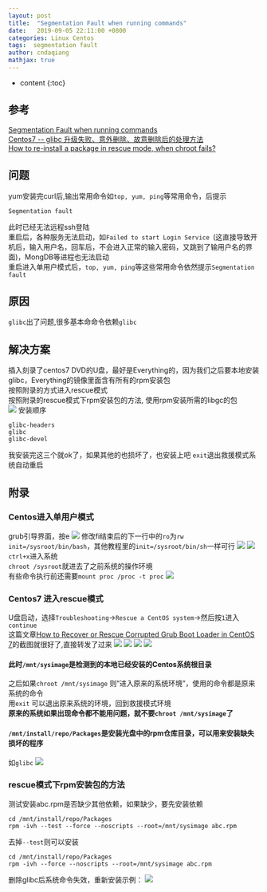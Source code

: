 ```yaml
---
layout: post
title:  "Segmentation Fault when running commands"
date:   2019-09-05 22:11:00 +0800
categories: Linux Centos
tags:  segmentation fault
author: cndaqiang
mathjax: true
---
```

* content
{:toc}









## 参考
[Segmentation Fault when running commands](https://access.redhat.com/solutions/483273)<br>
[Centos7 -- glibc 升级失败、意外删除、故意删除后的处理方法](https://www.cnblogs.com/caya-yuan/p/10554422.html)<br>
[How to re-install a package in rescue mode, when chroot fails?](https://access.redhat.com/solutions/163073)<br>

## 问题
yum安装完curl后,输出常用命令如`top, yum, ping`等常用命令，后提示
```
Segmentation fault
```
此时已经无法远程ssh登陆<br>
重启后，各种服务无法启动，如`Failed to start Login Service `(这直接导致开机后，输入用户名，回车后，不会进入正常的输入密码，又跳到了输用户名的界面)，MongDB等进程也无法启动 <br>
重启进入单用户模式后，`top, yum, ping`等这些常用命令依然提示`Segmentation fault`

## 原因
`glibc`出了问题,很多基本命命令依赖`glibc`

## 解决方案
插入刻录了centos7 DVD的U盘，最好是Everything的，因为我们之后要本地安装glibc，Everything的镜像里面含有所有的rpm安装包<br>
按照附录的方式进入rescue模式<br>
按照附录的rescue模式下rpm安装包的方法, 使用rpm安装所需的libgc的包<br>
![](/uploads/2019/09/glibc2.png)
安装顺序
```
glibc-headers
glibc
glibc-devel
```
我安装完这三个就ok了，如果其他的也损坏了，也安装上吧
`exit`退出救援模式系统自动重启



## 附录
### Centos进入单用户模式
grub引导界面，按e
![](/uploads/2019/09/d1.png)
修改fi结束后的下一行中的`ro`为`rw init=/sysroot/bin/bash`，其他教程里的`init=/sysroot/bin/sh`一样可行
![](/uploads/2019/09/d2.png)
![](/uploads/2019/09/d3.png)
`ctrl+x`进入系统<br>
`chroot /sysroot`就进去了之前系统的操作环境<br>
有些命令执行前还需要`mount proc /proc -t proc`
![](/uploads/2019/09/d4.png)

### Centos7 进入rescue模式
U盘启动，选择`Troubleshooting`->`Rescue a CentOS system`->然后按`1`进入`continue`<br>
这篇文章[How to Recover or Rescue Corrupted Grub Boot Loader in CentOS 7](https://www.tecmint.com/recover-or-rescue-corrupted-grub-boot-loader-in-centos-7/)的截图就很好了,直接转发了过来
![](/uploads/2019/09/c1.png)
![](/uploads/2019/09/c2.png)
![](/uploads/2019/09/c3.png)
![](/uploads/2019/09/c4.png)

#### 此时`/mnt/sysimage`是检测到的本地已经安装的Centos系统根目录<br>
之后如果`chroot /mnt/sysimage` 则“进入原来的系统环境”，使用的命令都是原来系统的命令<br>
用`exit`  可以退出原来系统的环境，回到救援模式环境<br>
**原来的系统如果出现命令都不能用问题，就不要`chroot /mnt/sysimage`了**

#### `/mnt/install/repo/Packages`是安装光盘中的rpm仓库目录，可以用来安装缺失损坏的程序
如`glibc`
![](/uploads/2019/09/repo.jpg)

### rescue模式下rpm安装包的方法
测试安装abc.rpm是否缺少其他依赖，如果缺少，要先安装依赖
```
cd /mnt/install/repo/Packages
rpm -ivh --test --force --noscripts --root=/mnt/sysimage abc.rpm
```
去掉`--test`则可以安装<br>
```
cd /mnt/install/repo/Packages
rpm -ivh --force --noscripts --root=/mnt/sysimage abc.rpm
```
删除glibc后系统命令失效，重新安装示例：
![](/uploads/2019/09/glibc.png)



